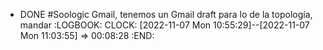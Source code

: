 - DONE #Soologic Gmail, tenemos un Gmail draft para lo de la topología, mandar
  :LOGBOOK:
  CLOCK: [2022-11-07 Mon 10:55:29]--[2022-11-07 Mon 11:03:55] =>  00:08:28
  :END:
